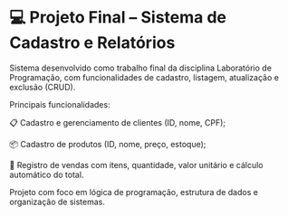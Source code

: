 # 💻 Projeto Final – Sistema de Cadastro e Relatórios

<p> Sistema desenvolvido como trabalho final da disciplina Laboratório de Programação, com funcionalidades de cadastro, listagem, atualização e exclusão (CRUD).
<p>Principais funcionalidades:
  
📋 Cadastro e gerenciamento de clientes (ID, nome, CPF);
  
📦 Cadastro de produtos (ID, nome, preço, estoque);

🧾 Registro de vendas com itens, quantidade, valor unitário e cálculo automático do total.


<p> Projeto com foco em lógica de programação, estrutura de dados e organização de sistemas.
